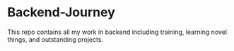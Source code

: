 # Backend-Journey
This repo contains all my work in backend including training, learning novel things, and outstanding projects.
